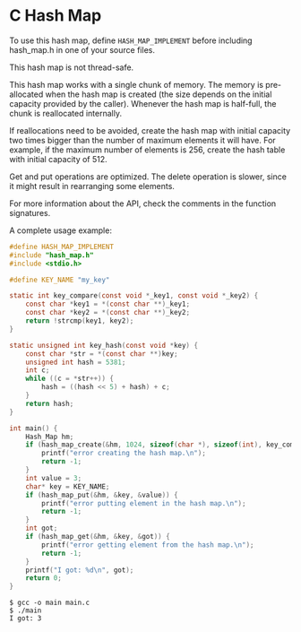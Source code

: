 # C Hash Map

To use this hash map, define `HASH_MAP_IMPLEMENT` before including hash_map.h in one of your source files.

This hash map is not thread-safe.

This hash map works with a single chunk of memory. The memory is pre-allocated when the hash map is created (the size depends on the initial capacity provided by the caller). Whenever the hash map is half-full, the chunk is reallocated internally.

If reallocations need to be avoided, create the hash map with initial capacity two times bigger than the number of maximum elements it will have. For example, if the maximum number of elements is 256, create the hash table with initial capacity of 512.

Get and put operations are optimized. The delete operation is slower, since it might result in rearranging some elements.

For more information about the API, check the comments in the function signatures.

A complete usage example:

```c
#define HASH_MAP_IMPLEMENT
#include "hash_map.h"
#include <stdio.h>

#define KEY_NAME "my_key"

static int key_compare(const void *_key1, const void *_key2) {
    const char *key1 = *(const char **)_key1;
    const char *key2 = *(const char **)_key2;
    return !strcmp(key1, key2);
}

static unsigned int key_hash(const void *key) {
    const char *str = *(const char **)key;
    unsigned int hash = 5381;
    int c;
    while ((c = *str++)) {
        hash = ((hash << 5) + hash) + c;
    }
    return hash;
}

int main() {
    Hash_Map hm;
    if (hash_map_create(&hm, 1024, sizeof(char *), sizeof(int), key_compare, key_hash)) {
        printf("error creating the hash map.\n");
        return -1;
    }
    int value = 3;
    char* key = KEY_NAME;
    if (hash_map_put(&hm, &key, &value)) {
        printf("error putting element in the hash map.\n");
        return -1;
    }
    int got;
    if (hash_map_get(&hm, &key, &got)) {
        printf("error getting element from the hash map.\n");
        return -1;
    }
    printf("I got: %d\n", got);
    return 0;
}
```

```
$ gcc -o main main.c
$ ./main
I got: 3
```
